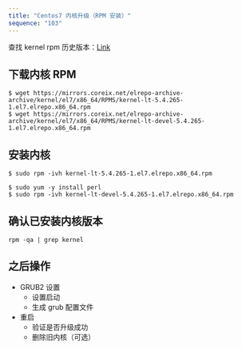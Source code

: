 ```yaml
---
title: "Centos7 内核升级（RPM 安装）"
sequence: "103"
---
```


查找 kernel rpm 历史版本：[Link](https://mirrors.coreix.net/elrepo-archive-archive/kernel/el7/x86_64/RPMS/)

## 下载内核 RPM

```text
$ wget https://mirrors.coreix.net/elrepo-archive-archive/kernel/el7/x86_64/RPMS/kernel-lt-5.4.265-1.el7.elrepo.x86_64.rpm
$ wget https://mirrors.coreix.net/elrepo-archive-archive/kernel/el7/x86_64/RPMS/kernel-lt-devel-5.4.265-1.el7.elrepo.x86_64.rpm
```

## 安装内核

```text
$ sudo rpm -ivh kernel-lt-5.4.265-1.el7.elrepo.x86_64.rpm

$ sudo yum -y install perl
$ sudo rpm -ivh kernel-lt-devel-5.4.265-1.el7.elrepo.x86_64.rpm
```

## 确认已安装内核版本

```text
rpm -qa | grep kernel
```

## 之后操作

- GRUB2 设置
    - 设置启动
    - 生成 grub 配置文件
- 重启
    - 验证是否升级成功
    - 删除旧内核（可选）
